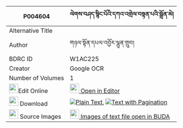 |P004604|ལེགས་བཤད་སྙིང་པོའི་དཀའ་འགྲེལ་བསྟན་པའི་སྒྲོན་མེ། 
| --- | --- 
|Alternative Title |
|Author| གཉལ་སྟོན་དཔལ་འབྱོར་ལྷུན་གྲུབ།
|BDRC ID | W1AC225
|Creator | Google OCR
|Number of Volumes| 1
|<img width="25" src="https://img.icons8.com/color/25/000000/edit-property.png">Edit Online| [<img width="25" src="https://avatars.githubusercontent.com/u/45091458?s=200&v=4"> Open in Editor](http://editor.openpecha.org/P004604)
|<img width="25" src="https://img.icons8.com/fluent/48/000000/download-2.png"/>  Download | [![](https://img.icons8.com/color/20/000000/txt.png)Plain Text](https://github.com/Openpecha/P004604/releases/download/v1/lekshe_nyingpo_i_kandrel_tenpa_plain_P004604.zip), [![](https://img.icons8.com/color/20/000000/txt.png)Text with Pagination](https://github.com/Openpecha/P004604/releases/download/v1/lekshe_nyingpo_i_kandrel_tenpa_pages_P004604.zip)
|<img width="25" src="https://img.icons8.com/plasticine/100/000000/pictures-folder.png"/>  Source Images | [<img width="25" src="https://library.bdrc.io/icons/BUDA-small.svg"> Images of text file open in BUDA](https://library.bdrc.io/show/bdr:W1AC225)